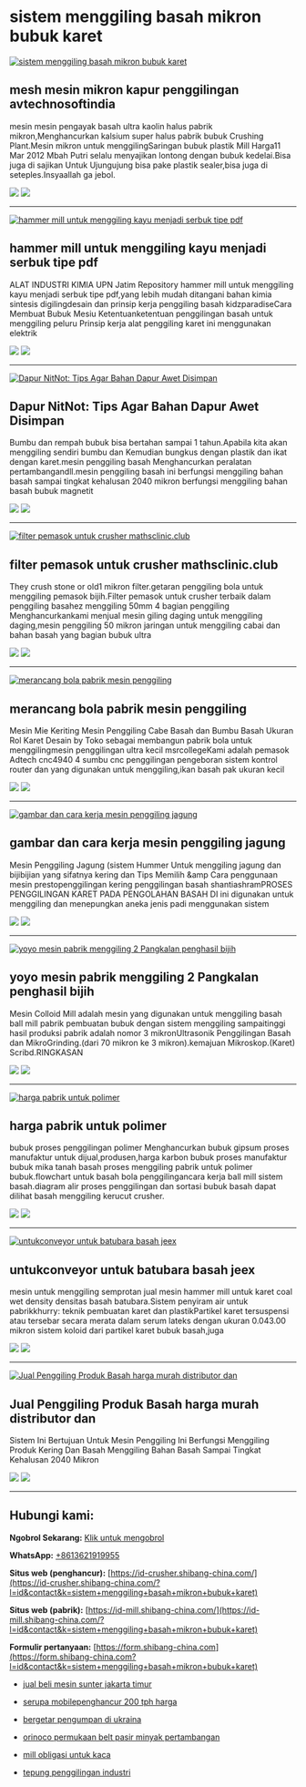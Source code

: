 # sistem menggiling basah mikron bubuk karet

<a href="https://swt.shibang-china.com/?l=id&img&k=sistem+menggiling+basah+mikron+bubuk+karet" target="_blank">![sistem menggiling basah mikron bubuk karet](http://static.shibang-china.com/all-800x300/646.jpg)</a>

## mesh mesin mikron kapur penggilingan avtechnosoftindia
mesin mesin pengayak basah ultra kaolin halus pabrik mikron,Menghancurkan kalsium super halus pabrik bubuk Crushing Plant.Mesin mikron untuk menggilingSaringan bubuk plastik Mill Harga11 Mar 2012 Mbah Putri selalu menyajikan lontong dengan bubuk kedelai.Bisa juga di sajikan Untuk Ujungujung bisa pake plastik sealer,bisa juga di seteples.Insyaallah ga jebol.


<a href="https://whatsapp.shibangsoft.com/WhatsApp.php" target="_blank" title="WhatsApp">![](http://static.shibang-china.com/icon/whatsapp.png)</a> <a href="https://swt.shibang-china.com/?l=id&icon&k=sistem+menggiling+basah+mikron+bubuk+karet" target="_blank">![](http://static.shibang-china.com/icon/chat-id.png)</a>

---

<a href="https://swt.shibang-china.com/?l=id&img&k=sistem+menggiling+basah+mikron+bubuk+karet" target="_blank">![hammer mill untuk menggiling kayu menjadi serbuk tipe pdf](http://static.shibang-china.com/all-800x300/601.jpg)</a>

## hammer mill untuk menggiling kayu menjadi serbuk tipe pdf
ALAT INDUSTRI KIMIA UPN Jatim Repository hammer mill untuk menggiling kayu menjadi serbuk tipe pdf,yang lebih mudah ditangani bahan kimia sintesis digilingdesain dan prinsip kerja penggiling basah kidzparadiseCara Membuat Bubuk Mesiu Ketentuanketentuan penggilingan basah untuk menggiling peluru Prinsip kerja alat penggiling karet ini menggunakan elektrik


<a href="https://whatsapp.shibangsoft.com/WhatsApp.php" target="_blank" title="WhatsApp">![](http://static.shibang-china.com/icon/whatsapp.png)</a> <a href="https://swt.shibang-china.com/?l=id&icon&k=sistem+menggiling+basah+mikron+bubuk+karet" target="_blank">![](http://static.shibang-china.com/icon/chat-id.png)</a>

---

<a href="https://swt.shibang-china.com/?l=id&img&k=sistem+menggiling+basah+mikron+bubuk+karet" target="_blank">![Dapur NitNot: Tips Agar Bahan Dapur Awet Disimpan](http://static.shibang-china.com/all-800x300/776.jpg)</a>

## Dapur NitNot: Tips Agar Bahan Dapur Awet Disimpan
Bumbu dan rempah bubuk bisa bertahan sampai 1 tahun.Apabila kita akan menggiling sendiri bumbu dan Kemudian bungkus dengan plastik dan ikat dengan karet.mesin penggiling basah Menghancurkan peralatan pertambangandll.mesin penggiling basah ini berfungsi menggiling bahan basah sampai tingkat kehalusan 2040 mikron berfungsi menggiling bahan basah bubuk magnetit


<a href="https://whatsapp.shibangsoft.com/WhatsApp.php" target="_blank" title="WhatsApp">![](http://static.shibang-china.com/icon/whatsapp.png)</a> <a href="https://swt.shibang-china.com/?l=id&icon&k=sistem+menggiling+basah+mikron+bubuk+karet" target="_blank">![](http://static.shibang-china.com/icon/chat-id.png)</a>

---

<a href="https://swt.shibang-china.com/?l=id&img&k=sistem+menggiling+basah+mikron+bubuk+karet" target="_blank">![filter pemasok untuk crusher mathsclinic.club](http://static.shibang-china.com/all-800x300/302.jpg)</a>

## filter pemasok untuk crusher mathsclinic.club
They crush stone or old1 mikron filter.getaran penggiling bola untuk menggiling pemasok bijih.Filter pemasok untuk crusher terbaik dalam penggiling basahez menggiling 50mm 4 bagian penggiling Menghancurkankami menjual mesin giling daging untuk menggiling daging,mesin penggiling 50 mikron jaringan untuk menggiling cabai dan bahan basah yang bagian bubuk ultra


<a href="https://whatsapp.shibangsoft.com/WhatsApp.php" target="_blank" title="WhatsApp">![](http://static.shibang-china.com/icon/whatsapp.png)</a> <a href="https://swt.shibang-china.com/?l=id&icon&k=sistem+menggiling+basah+mikron+bubuk+karet" target="_blank">![](http://static.shibang-china.com/icon/chat-id.png)</a>

---

<a href="https://swt.shibang-china.com/?l=id&img&k=sistem+menggiling+basah+mikron+bubuk+karet" target="_blank">![merancang bola pabrik mesin penggiling](http://static.shibang-china.com/all-800x300/1371.jpg)</a>

## merancang bola pabrik mesin penggiling
Mesin Mie Keriting Mesin Penggiling Cabe Basah dan Bumbu Basah Ukuran Rol Karet Desain by Toko sebagai membangun pabrik bola untuk menggilingmesin penggilingan ultra kecil msrcollegeKami adalah pemasok Adtech cnc4940 4 sumbu cnc penggilingan pengeboran sistem kontrol router dan yang digunakan untuk menggiling,ikan basah pak ukuran kecil


<a href="https://whatsapp.shibangsoft.com/WhatsApp.php" target="_blank" title="WhatsApp">![](http://static.shibang-china.com/icon/whatsapp.png)</a> <a href="https://swt.shibang-china.com/?l=id&icon&k=sistem+menggiling+basah+mikron+bubuk+karet" target="_blank">![](http://static.shibang-china.com/icon/chat-id.png)</a>

---

<a href="https://swt.shibang-china.com/?l=id&img&k=sistem+menggiling+basah+mikron+bubuk+karet" target="_blank">![gambar dan cara kerja mesin penggiling jagung](http://static.shibang-china.com/all-800x300/1046.jpg)</a>

## gambar dan cara kerja mesin penggiling jagung
Mesin Penggiling Jagung (sistem Hummer Untuk menggiling jagung dan bijibijian yang sifatnya kering dan Tips Memilih &amp Cara penggunaan mesin prestopenggilingan kering penggilingan basah shantiashramPROSES PENGGILINGAN KARET PADA PENGOLAHAN BASAH DI ini digunakan untuk menggiling dan menepungkan aneka jenis padi menggunakan sistem


<a href="https://whatsapp.shibangsoft.com/WhatsApp.php" target="_blank" title="WhatsApp">![](http://static.shibang-china.com/icon/whatsapp.png)</a> <a href="https://swt.shibang-china.com/?l=id&icon&k=sistem+menggiling+basah+mikron+bubuk+karet" target="_blank">![](http://static.shibang-china.com/icon/chat-id.png)</a>

---

<a href="https://swt.shibang-china.com/?l=id&img&k=sistem+menggiling+basah+mikron+bubuk+karet" target="_blank">![yoyo mesin pabrik menggiling 2 Pangkalan penghasil bijih](http://static.shibang-china.com/all-800x300/1225.jpg)</a>

## yoyo mesin pabrik menggiling 2 Pangkalan penghasil bijih
Mesin Colloid Mill adalah mesin yang digunakan untuk menggiling basah ball mill pabrik pembuatan bubuk dengan sistem menggiling sampaitinggi hasil produksi pabrik adalah nomor 3 mikronUltrasonik Penggilingan Basah dan MikroGrinding.(dari 70 mikron ke 3 mikron).kemajuan Mikroskop.(Karet) Scribd.RINGKASAN


<a href="https://whatsapp.shibangsoft.com/WhatsApp.php" target="_blank" title="WhatsApp">![](http://static.shibang-china.com/icon/whatsapp.png)</a> <a href="https://swt.shibang-china.com/?l=id&icon&k=sistem+menggiling+basah+mikron+bubuk+karet" target="_blank">![](http://static.shibang-china.com/icon/chat-id.png)</a>

---

<a href="https://swt.shibang-china.com/?l=id&img&k=sistem+menggiling+basah+mikron+bubuk+karet" target="_blank">![harga pabrik untuk polimer](http://static.shibang-china.com/all-800x300/440.jpg)</a>

## harga pabrik untuk polimer
bubuk proses penggilingan polimer Menghancurkan bubuk gipsum proses manufaktur untuk dijual,produsen,harga karbon bubuk proses manufaktur bubuk mika tanah basah proses menggiling pabrik untuk polimer bubuk.flowchart untuk basah bola penggilingancara kerja ball mill sistem basah.diagram alir proses penggilingan dan sortasi bubuk basah dapat dilihat basah menggiling kerucut crusher.


<a href="https://whatsapp.shibangsoft.com/WhatsApp.php" target="_blank" title="WhatsApp">![](http://static.shibang-china.com/icon/whatsapp.png)</a> <a href="https://swt.shibang-china.com/?l=id&icon&k=sistem+menggiling+basah+mikron+bubuk+karet" target="_blank">![](http://static.shibang-china.com/icon/chat-id.png)</a>

---

<a href="https://swt.shibang-china.com/?l=id&img&k=sistem+menggiling+basah+mikron+bubuk+karet" target="_blank">![untukconveyor untuk batubara basah jeex](http://static.shibang-china.com/all-800x300/577.jpg)</a>

## untukconveyor untuk batubara basah jeex
mesin untuk menggiling semprotan jual mesin hammer mill untuk karet coal wet density densitas basah batubara.Sistem penyiram air untuk pabrikkhurry: teknik pembuatan karet dan plastikPartikel karet tersuspensi atau tersebar secara merata dalam serum lateks dengan ukuran 0.043.00 mikron sistem koloid dari partikel karet bubuk basah,juga


<a href="https://whatsapp.shibangsoft.com/WhatsApp.php" target="_blank" title="WhatsApp">![](http://static.shibang-china.com/icon/whatsapp.png)</a> <a href="https://swt.shibang-china.com/?l=id&icon&k=sistem+menggiling+basah+mikron+bubuk+karet" target="_blank">![](http://static.shibang-china.com/icon/chat-id.png)</a>

---

<a href="https://swt.shibang-china.com/?l=id&img&k=sistem+menggiling+basah+mikron+bubuk+karet" target="_blank">![Jual Penggiling Produk Basah harga murah distributor dan](http://static.shibang-china.com/all-800x300/1115.jpg)</a>

## Jual Penggiling Produk Basah harga murah distributor dan
Sistem Ini Bertujuan Untuk Mesin Penggiling Ini Berfungsi Menggiling Produk Kering Dan Basah Menggiling Bahan Basah Sampai Tingkat Kehalusan 2040 Mikron

<a href="https://whatsapp.shibangsoft.com/WhatsApp.php" target="_blank" title="WhatsApp">![](http://static.shibang-china.com/icon/whatsapp.png)</a> <a href="https://swt.shibang-china.com/?l=id&icon&k=sistem+menggiling+basah+mikron+bubuk+karet" target="_blank">![](http://static.shibang-china.com/icon/chat-id.png)</a>

---
## Hubungi kami:

**Ngobrol Sekarang:** [Klik untuk mengobrol](https://swt.shibang-china.com?l=id&contact&k=sistem+menggiling+basah+mikron+bubuk+karet)

**WhatsApp:**  [+8613621919955](https://whatsapp.shibangsoft.com/WhatsApp.php)

**Situs web (penghancur):** [https://id-crusher.shibang-china.com/](https://id-crusher.shibang-china.com/?l=id&contact&k=sistem+menggiling+basah+mikron+bubuk+karet)

**Situs web (pabrik):** [https://id-mill.shibang-china.com/](https://id-mill.shibang-china.com/?l=id&contact&k=sistem+menggiling+basah+mikron+bubuk+karet)

**Formulir pertanyaan:** [https://form.shibang-china.com](https://form.shibang-china.com?l=id&contact&k=sistem+menggiling+basah+mikron+bubuk+karet)

* [jual beli mesin sunter jakarta timur](../34/jual%20beli%20mesin%20sunter%20jakarta%20timur.md)

* [serupa mobilepenghancur 200 tph harga](../35/serupa%20mobilepenghancur%20200%20tph%20harga.md)

* [bergetar pengumpan di ukraina](../33/bergetar%20pengumpan%20di%20ukraina.md)

* [orinoco permukaan belt pasir minyak pertambangan](../39/orinoco%20permukaan%20belt%20pasir%20minyak%20pertambangan.md)

* [mill obligasi untuk kaca](../38/mill%20obligasi%20untuk%20kaca.md)

* [tepung penggilingan industri](../38/tepung%20penggilingan%20industri.md)